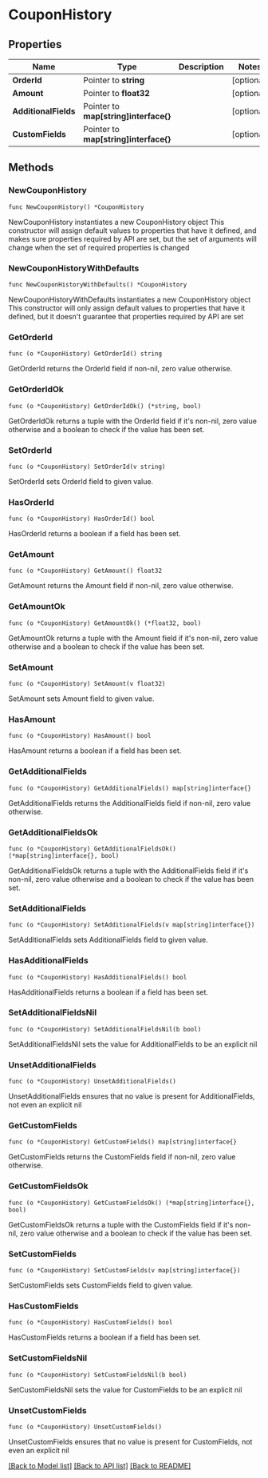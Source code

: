 # CouponHistory

## Properties

Name | Type | Description | Notes
------------ | ------------- | ------------- | -------------
**OrderId** | Pointer to **string** |  | [optional] 
**Amount** | Pointer to **float32** |  | [optional] 
**AdditionalFields** | Pointer to **map[string]interface{}** |  | [optional] 
**CustomFields** | Pointer to **map[string]interface{}** |  | [optional] 

## Methods

### NewCouponHistory

`func NewCouponHistory() *CouponHistory`

NewCouponHistory instantiates a new CouponHistory object
This constructor will assign default values to properties that have it defined,
and makes sure properties required by API are set, but the set of arguments
will change when the set of required properties is changed

### NewCouponHistoryWithDefaults

`func NewCouponHistoryWithDefaults() *CouponHistory`

NewCouponHistoryWithDefaults instantiates a new CouponHistory object
This constructor will only assign default values to properties that have it defined,
but it doesn't guarantee that properties required by API are set

### GetOrderId

`func (o *CouponHistory) GetOrderId() string`

GetOrderId returns the OrderId field if non-nil, zero value otherwise.

### GetOrderIdOk

`func (o *CouponHistory) GetOrderIdOk() (*string, bool)`

GetOrderIdOk returns a tuple with the OrderId field if it's non-nil, zero value otherwise
and a boolean to check if the value has been set.

### SetOrderId

`func (o *CouponHistory) SetOrderId(v string)`

SetOrderId sets OrderId field to given value.

### HasOrderId

`func (o *CouponHistory) HasOrderId() bool`

HasOrderId returns a boolean if a field has been set.

### GetAmount

`func (o *CouponHistory) GetAmount() float32`

GetAmount returns the Amount field if non-nil, zero value otherwise.

### GetAmountOk

`func (o *CouponHistory) GetAmountOk() (*float32, bool)`

GetAmountOk returns a tuple with the Amount field if it's non-nil, zero value otherwise
and a boolean to check if the value has been set.

### SetAmount

`func (o *CouponHistory) SetAmount(v float32)`

SetAmount sets Amount field to given value.

### HasAmount

`func (o *CouponHistory) HasAmount() bool`

HasAmount returns a boolean if a field has been set.

### GetAdditionalFields

`func (o *CouponHistory) GetAdditionalFields() map[string]interface{}`

GetAdditionalFields returns the AdditionalFields field if non-nil, zero value otherwise.

### GetAdditionalFieldsOk

`func (o *CouponHistory) GetAdditionalFieldsOk() (*map[string]interface{}, bool)`

GetAdditionalFieldsOk returns a tuple with the AdditionalFields field if it's non-nil, zero value otherwise
and a boolean to check if the value has been set.

### SetAdditionalFields

`func (o *CouponHistory) SetAdditionalFields(v map[string]interface{})`

SetAdditionalFields sets AdditionalFields field to given value.

### HasAdditionalFields

`func (o *CouponHistory) HasAdditionalFields() bool`

HasAdditionalFields returns a boolean if a field has been set.

### SetAdditionalFieldsNil

`func (o *CouponHistory) SetAdditionalFieldsNil(b bool)`

 SetAdditionalFieldsNil sets the value for AdditionalFields to be an explicit nil

### UnsetAdditionalFields
`func (o *CouponHistory) UnsetAdditionalFields()`

UnsetAdditionalFields ensures that no value is present for AdditionalFields, not even an explicit nil
### GetCustomFields

`func (o *CouponHistory) GetCustomFields() map[string]interface{}`

GetCustomFields returns the CustomFields field if non-nil, zero value otherwise.

### GetCustomFieldsOk

`func (o *CouponHistory) GetCustomFieldsOk() (*map[string]interface{}, bool)`

GetCustomFieldsOk returns a tuple with the CustomFields field if it's non-nil, zero value otherwise
and a boolean to check if the value has been set.

### SetCustomFields

`func (o *CouponHistory) SetCustomFields(v map[string]interface{})`

SetCustomFields sets CustomFields field to given value.

### HasCustomFields

`func (o *CouponHistory) HasCustomFields() bool`

HasCustomFields returns a boolean if a field has been set.

### SetCustomFieldsNil

`func (o *CouponHistory) SetCustomFieldsNil(b bool)`

 SetCustomFieldsNil sets the value for CustomFields to be an explicit nil

### UnsetCustomFields
`func (o *CouponHistory) UnsetCustomFields()`

UnsetCustomFields ensures that no value is present for CustomFields, not even an explicit nil

[[Back to Model list]](../README.md#documentation-for-models) [[Back to API list]](../README.md#documentation-for-api-endpoints) [[Back to README]](../README.md)


